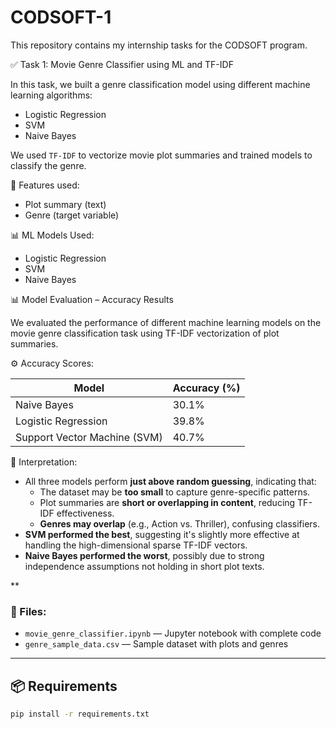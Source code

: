 # CODSOFT-1

This repository contains my internship tasks for the CODSOFT program.

 ✅ Task 1: Movie Genre Classifier using ML and TF-IDF

In this task, we built a genre classification model using different machine learning algorithms:
- Logistic Regression
- SVM
- Naive Bayes


We used `TF-IDF` to vectorize movie plot summaries and trained models to classify the genre.

🔧 Features used:
- Plot summary (text)
- Genre (target variable)

 📊 ML Models Used:
- Logistic Regression
- SVM
- Naive Bayes

 📊 Model Evaluation – Accuracy Results

We evaluated the performance of different machine learning models on the movie genre classification task using TF-IDF vectorization of plot summaries.

 ⚙️ Accuracy Scores:

| Model                | Accuracy (%) |
|----------------------|--------------|
| Naive Bayes          | 30.1%        |
| Logistic Regression  | 39.8%        |
| Support Vector Machine (SVM) | 40.7%  |

 🧠 Interpretation:

- All three models perform **just above random guessing**, indicating that:
  - The dataset may be **too small** to capture genre-specific patterns.
  - Plot summaries are **short or overlapping in content**, reducing TF-IDF effectiveness.
  - **Genres may overlap** (e.g., Action vs. Thriller), confusing classifiers.
- **SVM performed the best**, suggesting it's slightly more effective at handling the high-dimensional sparse TF-IDF vectors.
- **Naive Bayes performed the worst**, possibly due to strong independence assumptions not holding in short plot texts.


**

### 📁 Files:
- `movie_genre_classifier.ipynb` — Jupyter notebook with complete code
- `genre_sample_data.csv` — Sample dataset with plots and genres

---

## 📦 Requirements

```bash
pip install -r requirements.txt
